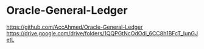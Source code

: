 # Oracle-General-Ledger
https://github.com/AccAhmed/Oracle-General-Ledger
https://drive.google.com/drive/folders/1QQPGtNcOdOdi_6CC8h1BFcT_IunGJetL
